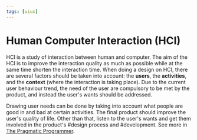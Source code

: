 ```yaml
---
tags: [uiux]
---
```


# Human Computer Interaction (HCI)

HCI is a study of interaction between human and computer. The aim of the HCI is
to improve the interaction quality as much as possible while at the same time
shorten the interaction time. When doing a design on HCI, there are several
factors should be taken into account: the **users**, the **activities**, and the
**context** (where the interaction is taking place). Due to the current user
behaviour trend, the need of the user are compulsory to be met by the product,
and instead the user's wants should be addressed.

Drawing user needs can be done by taking into account what people are good in
and bad at certain activities. The final product should improve the user's
quality of life. Other than that, listen to the user's wants and get them
involved in the product's #design process and #development. See more in
[The Pragmatic Programmer](lit/@Hunt1999.md).
